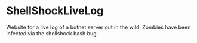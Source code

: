 ShellShockLiveLog
=================

Website for a live log of a botnet server out in the wild. Zombies have been infected via the shellshock bash bug.

